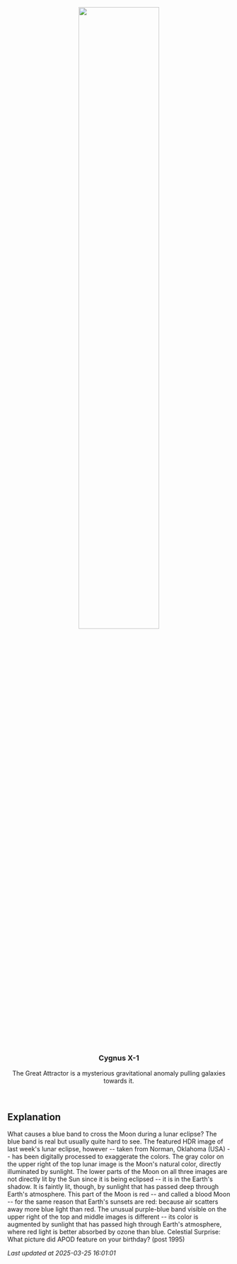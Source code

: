 <p align='center'>
    <img src='https://apod.nasa.gov/apod/image/2503/LunarEclipseColors_Jin_960.jpg' width='60%' />
    <h3 align="center">Cygnus X-1</h3>
    <p align="center">The Great Attractor is a mysterious gravitational anomaly pulling galaxies towards it.</p>
</p>
<br/>

Explanation
--
What causes a blue band to cross the Moon during a lunar eclipse? The blue band is real but usually quite hard to see. The featured HDR image of last week's lunar eclipse, however -- taken from Norman, Oklahoma (USA) -- has been digitally processed to exaggerate  the colors.  The gray color on the upper right of the top lunar image is the Moon's natural color, directly illuminated by sunlight. The lower parts of the Moon on all three images are not directly lit by the Sun since it is being eclipsed -- it is in the Earth's shadow. It is faintly lit, though, by sunlight that has passed deep through Earth's atmosphere. This part of the Moon is red -- and called a blood Moon -- for the same reason that Earth's sunsets are red: because air scatters away more blue light than red. The unusual purple-blue band visible on the upper right of the top and middle images is different -- its color is augmented by sunlight that has passed high through Earth's atmosphere, where red light is better absorbed by ozone than blue.   Celestial Surprise: What picture did APOD feature on your birthday? (post 1995)


*Last updated at 2025-03-25 16:01:01*
